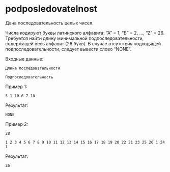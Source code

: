 # podposledovatelnost

Дана последовательность целых чисел.

Числа кодируют буквы латинского алфавита: “А” = 1, “B” = 2, …, “Z” = 26. Требуется найти длину минимальной подпоследовательности, содержащей весь алфавит (26 букв). В случае отсутствия подходящей подпоследовательности, следует вывести слово “NONE”.


Входные данные:

`Длина последовательности`

`Подпоследовательность`

Пример 1:

`5
1 10 6 7 18`

Результат:

`NONE`

Пример 2:

`28`

`1 2 3 4 5 6 7 8 9 10 11 12 13 14 15 16 17
18 19 20 22 21 23 25 26 1 24 1`

Результат:

`26`


